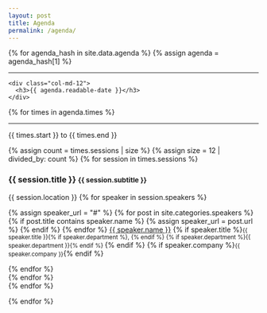 ```yaml
---
layout: post
title: Agenda
permalink: /agenda/
---
```



<div id="agenda" class="col-md-12">
{% for agenda_hash in site.data.agenda %}
  {% assign agenda = agenda_hash[1] %}

  <div class="row">
    <hr />

    <div class="col-md-12">
      <h3>{{ agenda.readable-date }}</h3>
    </div>
  </div>

  {% for times in agenda.times %}
    <div class="row">
    <hr />
      <div class="time col-md-2">
        <p>{{ times.start }} to {{ times.end }}</p>
      </div>
      <div class="col-md-10">
        <div class="row">
          {% assign count = times.sessions | size %}
          {% assign size = 12 | divided_by: count %}
          {% for session in times.sessions %}
              <div class="col-md-{{ size }}">
                <h3>{{ session.title }} <small>{{ session.subtitle }}</small></h3>
                <span class="label label-primary"><span class="glyphicon glyphicon-map-marker" aria-hidden="true"></span> {{ session.location }} </span>
                {% for speaker in session.speakers %}
                  <p class="speaker">
                    {% assign speaker_url = "#" %}
                    {% for post in site.categories.speakers %}
                      {% if post.title contains speaker.name %}
                        {% assign speaker_url = post.url %}
                      {% endif %}
                    {% endfor %}
                    <a href="{{ speaker_url }}">{{ speaker.name }}</a>
                    {% if speaker.title %}<small class="title">{{ speaker.title }}{% if speaker.department %}, {% endif %}
                      {% if speaker.department %}{{ speaker.department }}{% endif %}
                      </small>
                    {% endif %}
                    {% if speaker.company %}<small class="company">{{ speaker.company }}</small>{% endif %}
                  </p>
                {% endfor %}
              </div>
          {% endfor %}
        </div>
      </div>
    </div>
  {% endfor %}

{% endfor %}
</div>
